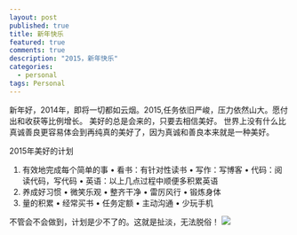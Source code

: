 ```yaml
---
layout: post
published: true
title: 新年快乐
featured: true
comments: true
description: "2015，新年快乐"
categories: 
  - personal
tags: Personal
---
```


新年好，2014年，即将一切都如云烟。2015,任务依旧严峻，压力依然山大。愿付出和收获等比例增长。
美好的总是会来的，只要去相信美好。
世界上没有什么比真诚善良更容易体会到再纯真的美好了，因为真诚和善良本来就是一种美好。

2015年美好的计划

1. 有效地完成每个简单的事
• 看书：有针对性读书
• 写作：写博客
• 代码：阅读代码，写代码
• 英语：以上几点过程中顺便多积累英语
2. 养成好习惯
• 微笑乐观
• 整齐干净
• 雷厉风行
• 锻炼身体
3. 量的积累
• 经常买书
• 任务定额
• 主动沟通
• 少玩手机

不管会不会做到，计划是少不了的。这就是扯淡，无法脱俗！
<img src="{{ site.imageurl }}/15-01-01-new-year.jpg" />
